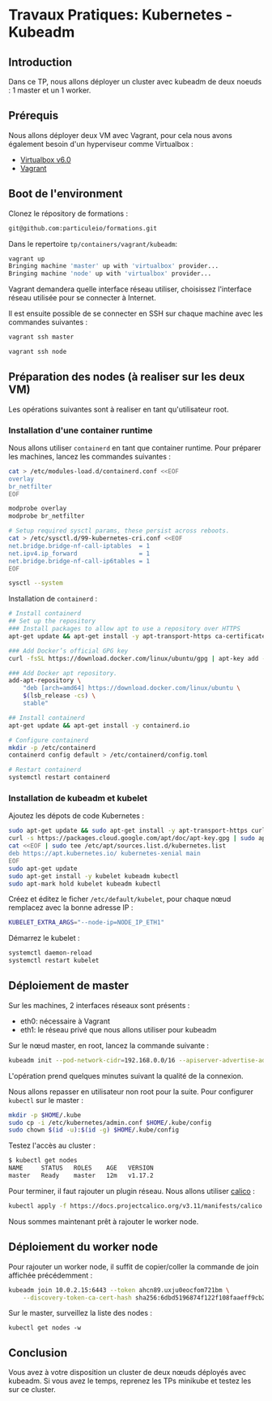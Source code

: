 # Travaux Pratiques: Kubernetes - Kubeadm

## Introduction

Dans ce TP, nous allons déployer un cluster avec kubeadm de deux noeuds : 1 master et un 1 worker.

## Prérequis

Nous allons déployer deux VM avec Vagrant, pour cela nous avons également besoin d'un hyperviseur comme Virtualbox :

- [Virtualbox v6.0](https://www.virtualbox.org/wiki/Downloads)
- [Vagrant](https://www.vagrantup.com/downloads.html)

## Boot de l'environment

Clonez le répository de formations :

```bash
git@github.com:particuleio/formations.git
```

Dans le repertoire `tp/containers/vagrant/kubeadm`:

```bash
vagrant up
Bringing machine 'master' up with 'virtualbox' provider...
Bringing machine 'node' up with 'virtualbox' provider...
```

Vagrant demandera quelle interface réseau utiliser, choisissez l'interface réseau utilisée pour se connecter à Internet.

Il est ensuite possible de se connecter en SSH sur chaque machine avec les commandes suivantes :

```bash
vagrant ssh master
```

```bash
vagrant ssh node
```

## Préparation des nodes (à realiser sur les deux VM)

Les opérations suivantes sont à realiser en tant qu'utilisateur root.

### Installation d'une container runtime

Nous allons utiliser `containerd` en tant que container runtime. Pour préparer les machines, lancez les commandes suivantes :

```bash
cat > /etc/modules-load.d/containerd.conf <<EOF
overlay
br_netfilter
EOF

modprobe overlay
modprobe br_netfilter

# Setup required sysctl params, these persist across reboots.
cat > /etc/sysctl.d/99-kubernetes-cri.conf <<EOF
net.bridge.bridge-nf-call-iptables  = 1
net.ipv4.ip_forward                 = 1
net.bridge.bridge-nf-call-ip6tables = 1
EOF

sysctl --system
```

Installation de `containerd` :

```bash
# Install containerd
## Set up the repository
### Install packages to allow apt to use a repository over HTTPS
apt-get update && apt-get install -y apt-transport-https ca-certificates curl software-properties-common

### Add Docker’s official GPG key
curl -fsSL https://download.docker.com/linux/ubuntu/gpg | apt-key add -

### Add Docker apt repository.
add-apt-repository \
    "deb [arch=amd64] https://download.docker.com/linux/ubuntu \
    $(lsb_release -cs) \
    stable"

## Install containerd
apt-get update && apt-get install -y containerd.io

# Configure containerd
mkdir -p /etc/containerd
containerd config default > /etc/containerd/config.toml

# Restart containerd
systemctl restart containerd
```

### Installation de kubeadm et kubelet

Ajoutez les dépots de code Kubernetes :

```bash
sudo apt-get update && sudo apt-get install -y apt-transport-https curl
curl -s https://packages.cloud.google.com/apt/doc/apt-key.gpg | sudo apt-key add -
cat <<EOF | sudo tee /etc/apt/sources.list.d/kubernetes.list
deb https://apt.kubernetes.io/ kubernetes-xenial main
EOF
sudo apt-get update
sudo apt-get install -y kubelet kubeadm kubectl
sudo apt-mark hold kubelet kubeadm kubectl
```

Créez et éditez le ficher `/etc/default/kubelet`, pour chaque nœud remplacez avec la bonne adresse IP :

```bash
KUBELET_EXTRA_ARGS="--node-ip=NODE_IP_ETH1"
```

Démarrez le kubelet :

```bash
systemctl daemon-reload
systemctl restart kubelet
```

## Déploiement de master

Sur les machines, 2 interfaces réseaux sont présents :

- eth0: nécessaire à Vagrant
- eth1: le réseau privé que nous allons utiliser pour kubeadm

Sur le nœud master, en root, lancez la commande suivante :

```bash
kubeadm init --pod-network-cidr=192.168.0.0/16 --apiserver-advertise-address=IP_ETH1
```

L'opération prend quelques minutes suivant la qualité de la connexion.

Nous allons repasser en utilisateur non root pour la suite. Pour configurer `kubectl` sur le master :

```bash
mkdir -p $HOME/.kube
sudo cp -i /etc/kubernetes/admin.conf $HOME/.kube/config
sudo chown $(id -u):$(id -g) $HOME/.kube/config
```

Testez l'accès au cluster :

```bash
$ kubectl get nodes
NAME     STATUS   ROLES    AGE   VERSION
master   Ready    master   12m   v1.17.2
```

Pour terminer, il faut rajouter un plugin réseau. Nous allons utiliser [calico](https://www.projectcalico.org/) :

```bash
kubectl apply -f https://docs.projectcalico.org/v3.11/manifests/calico.yaml
```

Nous sommes maintenant prêt à rajouter le worker node.

## Déploiement du worker node

Pour rajouter un worker node, il suffit de copier/coller la commande de join affichée précédemment :

```bash
kubeadm join 10.0.2.15:6443 --token ahcn89.uxju0eocfom721bm \
    --discovery-token-ca-cert-hash sha256:6dbd5196874f122f108faaeff9cb274530a1362d4ea8fccb81f2ce5597765bb4
```

Sur le master, surveillez la liste des nodes :

```
kubectl get nodes -w
```

## Conclusion

Vous avez à votre disposition un cluster de deux nœuds déployés avec kubeadm. Si vous avez le temps, reprenez les TPs minikube et testez les sur ce cluster.
